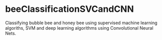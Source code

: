 # beeClassificationSVCandCNN
Classifying bubble bee and honey bee using supervised machine learning algoriths, SVM and deep learning algorithms using Convolutional Neural Nets.

